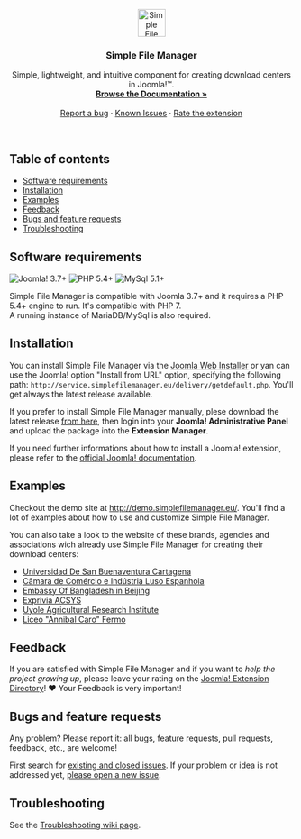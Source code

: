 <p align="center">
  <a href="http://simplefilemanager.eu/">
    <img src="http://simplefilemanager.eu/img/logo.svg#76365464555555555555555555555555555555555" alt="Simple File Manager" height="49">
  </a>

  <h3 align="center">Simple File Manager</h3>

  <p align="center">
    Simple, lightweight, and intuitive component for creating download centers in Joomla!&trade;.
    <br>
    <a href="https://github.com/gmansillo/simplefilemanager/wiki"><strong>Browse the Documentation »</strong></a>
    <br>
    <br>
    <a href="https://github.com/gmansillo/simplefilemanager/issues/new">Report a bug</a>
    ·
    <a href="https://github.com/gmansillo/simplefilemanager/issues">Known Issues</a>
    ·
    <a href="https://extensions.joomla.org/extension/simple-file-manager/">Rate the extension</a>
  </p>
</p>

<br>


## Table of contents

- [Software requirements](#software-requirements)
- [Installation](#installation)
- [Examples](#examples)
- [Feedback](#feedback)
- [Bugs and feature requests](#bugs-and-feature-requests)
- [Troubleshooting](#troubleshooting)



## Software requirements

![Joomla! 3.7+](https://img.shields.io/badge/Joomla!-3.7+-blue.svg) ![PHP 5.4+](https://img.shields.io/badge/PHP-5.4+-brightgreen.svg)  ![MySql 5.1+](https://img.shields.io/badge/MySql-5.1+-orange.svg)

Simple File Manager is compatible with Joomla 3.7+ and it requires a PHP 5.4+ engine to run. It's compatible with PHP 7.  
A running instance of MariaDB/MySql is also required.



## Installation

You can install Simple File Manager via the <a href="https://docs.joomla.org/Install_from_Web" target="_blank">Joomla Web Installer</a> or yan can use the Joomla! option "Install from URL" option, specifying the following path: `http://service.simplefilemanager.eu/delivery/getdefault.php`. You'll get always the latest release available.

If you prefer to install Simple File Manager manually, plese download the latest release <a href="http://gmansillo.github.io/simplefilemanager/" target="_blank">from here</a>, then login into your **Joomla! Administrative Panel** and upload the package into the **Extension Manager**.  

If you need further informations about how to install a Joomla! extension, please refer to the <a href="https://docs.joomla.org/Installing_an_extension" target="_blank">official Joomla! documentation</a>.




## Examples

Checkout the demo site at http://demo.simplefilemanager.eu/. You'll find a lot of examples about how to use and customize Simple File Manager.

You can also take a look to the website of these brands, agencies and associations wich already use Simple File Manager for creating their download centers:

- [Universidad De San Buenaventura Cartagena](http://www.usbcartagena.edu.co/new/index.php/investigaciones/reglamentos)
- [Câmara de Comércio e Indústria Luso Espanhola](https://www.portugalespanha.org/index.php/servicos/assessoria-comercial/oportunidades-de-negocio-espanha/portugal)
- [Embassy Of Bangladesh in Beijing](http://www.bdembassybeijing.com/index.php/en/commerce-en/downloadable-content-en)
- [Exprivia ACSYS](http://ark.acsys.it/index.php/download)
- [Uyole Agricultural Research Institute](http://www.ariuyole.go.tz/index.php/zielu/publication) 
- [Liceo "Annibal Caro" Fermo](http://www.liceoannibalcaro.gov.it/fascicolo/)




## Feedback

If you are satisfied with Simple File Manager and if you want to *help the project growing up*, please leave your rating on the <a href="https://extensions.joomla.org/extension/simple-file-manager/">Joomla! Extension Directory</a>! :heart: 
Your Feedback is very important!



## Bugs and feature requests

Any problem? Please report it: all bugs, feature requests, pull requests, feedback, etc., are welcome!

First search for [existing and closed issues](https://github.com/gmansillo/simple/issues?utf8=%E2%9C%93&q=is%3Aissue). If your problem or idea is not addressed yet, [please open a new issue](https://github.com/gmansillo/simple/issues/new?template=issue).



## Troubleshooting

See the [Troubleshooting wiki page](https://github.com/gmansillo/simple/wiki/Troubleshooting).

